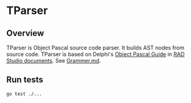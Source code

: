 # TParser

## Overview

TParser is Object Pascal source code parser. It builds AST nodes from source code.
TParser is based on Delphi's [Object Pascal Guide](https://docs.embarcadero.com/products/rad_studio/cbuilder6/EN/CB6_ObjPascalLangGuide_EN.pdf) in [RAD Studio documents](https://docs.embarcadero.com/products/rad_studio/).
See [Grammer.md](./Grammer.md).

## Run tests

```
go test ./...
```
